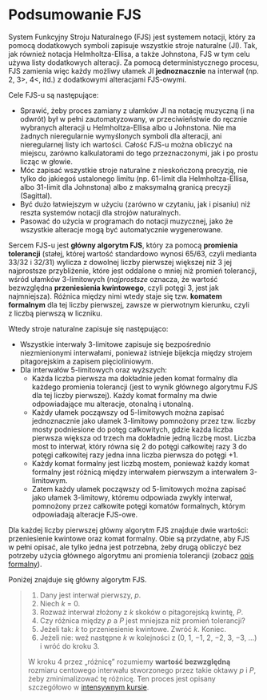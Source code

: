 ﻿# Podsumowanie FJS

System Funkcyjny Stroju Naturalnego (FJS) jest systemem notacji, który za pomocą dodatkowych symboli zapisuje wszystkie stroje naturalne (JI). Tak, jak również notacja Helmholtza-Ellisa, a także Johnstona, FJS w tym celu używa listy dodatkowych alteracji. Za pomocą deterministycznego procesu, FJS zamienia więc każdy możliwy ułamek JI **jednoznacznie** na interwał (np. 2, 3>, 4<, itd.) z dodatkowymi alteracjami FJS-owymi.

Cele FJS-u są następujące:

- Sprawić, żeby proces zamiany z ułamków JI na notację muzyczną (i na odwrót) był w pełni zautomatyzowany, w przeciwieństwie do ręcznie wybranych alteracji u Helmholtza-Ellisa albo u Johnstona. Nie ma żadnych nieregularnie wymyślonych symboli dla alteracji, ani nieregularnej listy ich wartości. Całość FJS-u można obliczyć na miejscu, zarówno kalkulatorami do tego przeznaczonymi, jak i po prostu licząc w głowie.
- Móc zapisać wszystkie stroje naturalne z nieskończoną precyzją, nie tylko do jakiegoś ustalonego limitu (np. 61-limit dla Helmholtza-Ellisa, albo 31-limit dla Johnstona) albo z maksymalną granicą precyzji (Sagittal).
- Być dużo łatwiejszym w użyciu (zarówno w czytaniu, jak i pisaniu) niż reszta systemów notacji dla strojów naturalnych.
- Pasować do użycia w programach do notacji muzycznej, jako że wszystkie alteracje mogą być automatycznie wygenerowane.

Sercem FJS-u jest **główny algorytm FJS**, który za pomocą **promienia tolerancji** (stałej, której wartość standardowo wynosi 65/63, czyli medianta 33/32 i 32/31) wylicza z dowolnej liczby pierwszej większej niż 3 jej najprostsze przybliżenie, które jest oddalone o mniej niż promień tolerancji, wśród ułamków 3-limitowych (*najprostsze* oznacza, że wartość bezwzględna **przeniesienia kwintowego**, czyli potęgi 3, jest jak najmniejsza). Różnica między nimi wtedy staje się tzw. **komatem formalnym** dla tej liczby pierwszej, zawsze w pierwotnym kierunku, czyli z liczbą pierwszą w liczniku.

Wtedy stroje naturalne zapisuje się następująco:

- Wszystkie interwały 3-limitowe zapisuje się bezpośrednio niezmienionymi interwałami, ponieważ istnieje bijekcja między strojem pitagorejskim a zapisem pięcioliniowym.
- Dla interwałów 5-limitowych oraz wyższych:
	- Każda liczba pierwsza ma dokładnie jeden komat formalny dla każdego promienia tolerancji (jest to wynik głównego algorytmu FJS dla tej liczby pierwszej). Każdy komat formalny ma dwie odpowiadające mu alteracje, otonalną i utonalną.
	- Każdy ułamek począwszy od 5-limitowych można zapisać jednoznacznie jako ułamek 3-limitowy pomnożony przez tzw. liczby mosty podniesione do potęg całkowitych, gdzie każda liczba pierwsza większa od trzech ma dokładnie jedną liczbę most. Liczba most to interwał, który równa się 2 do potęgi całkowitej razy 3 do potęgi całkowitej razy jedna inna liczba pierwsza do potęgi +1.
	- Każdy komat formalny jest liczbą mostem, ponieważ każdy komat formalny jest różnicą między interwałem pierwszym a interwałem 3-limitowym.
	- Zatem każdy ułamek począwszy od 5-limitowych można zapisać jako ułamek 3-limitowy, któremu odpowiada zwykły interwał, pomnożony przez całkowite potęgi komatów formalnych, którym odpowiadają alteracje FJS-owe.

Dla każdej liczby pierwszej główny algorytm FJS znajduje dwie wartości: przeniesienie kwintowe oraz komat formalny. Obie są przydatne, aby FJS w pełni opisać, ale tylko jedna jest potrzebna, żeby drugą obliczyć bez potrzeby użycia głównego algorytmu ani promienia tolerancji (zobacz [opis formalny](rules.html)).

Poniżej znajduje się główny algorytm FJS.

> 1. Dany jest interwał pierwszy, *p*.
> 2. Niech *k* = 0.
> 3. Rozważ interwał złożony z *k* skoków o pitagorejską kwintę, *P*.
> 4. Czy różnica między *p* a *P* jest mniejsza niż promień tolerancji?
> 5. Jeżeli tak: *k* to przeniesienie kwintowe. Zwróć *k*. Koniec.
> 6. Jeżeli nie: weź następne *k* w kolejności z (0, 1, −1, 2, −2, 3, −3, …) i wróć do kroku 3.
>
> W kroku 4 przez „różnicę” rozumiemy **wartość bezwzględną** rozmiaru centowego interwału stworzonego przez takie oktawy *p* i *P*, żeby zminimalizować tę różnicę. Ten proces jest opisany szczegółowo w [intensywnym kursie](crash.html).
